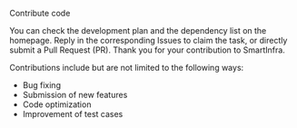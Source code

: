 Contribute code

You can check the development plan and the dependency list on the homepage. Reply in the corresponding Issues to claim the task, or directly submit a Pull Request (PR). Thank you for your contribution to SmartInfra.

Contributions include but are not limited to the following ways:
- Bug fixing
- Submission of new features
- Code optimization
- Improvement of test cases
